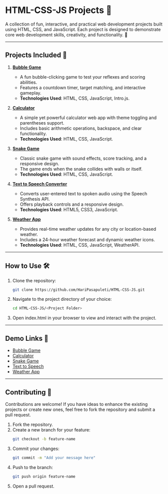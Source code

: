 # HTML-CSS-JS Projects 🌟

A collection of fun, interactive, and practical web development projects built using HTML, CSS, and JavaScript. Each project is designed to demonstrate core web development skills, creativity, and functionality. 🚀

---
## Projects Included 📂

1. [**Bubble Game**](./Bubble%20Game)
   - A fun bubble-clicking game to test your reflexes and scoring abilities.
   - Features a countdown timer, target matching, and interactive gameplay.
   - **Technologies Used**: HTML, CSS, JavaScript, Intro.js.

2. [**Calculator**](./Calculator)
   - A simple yet powerful calculator web app with theme toggling and parentheses support.
   - Includes basic arithmetic operations, backspace, and clear functionality.
   - **Technologies Used**: HTML, CSS, JavaScript.

3. [**Snake Game**](./Snake%20game)
   - Classic snake game with sound effects, score tracking, and a responsive design.
   - The game ends when the snake collides with walls or itself.
   - **Technologies Used**: HTML, CSS, JavaScript.

4. [**Text to Speech Converter**](./Text-to-Speech)
   - Converts user-entered text to spoken audio using the Speech Synthesis API.
   - Offers playback controls and a responsive design.
   - **Technologies Used**: HTML5, CSS3, JavaScript.

5. [**Weather App**](./Weather%20app)
   - Provides real-time weather updates for any city or location-based weather.
   - Includes a 24-hour weather forecast and dynamic weather icons.
   - **Technologies Used**: HTML, CSS, JavaScript, WeatherAPI.

---

## How to Use 🛠️

1. Clone the repository:
   ```bash
   git clone https://github.com/HariPasapuleti/HTML-CSS-JS.git
   ```
2. Navigate to the project directory of your choice:
   ```bash
   cd HTML-CSS-JS/<Project Folder>
   ```
3. Open index.html in your browser to view and interact with the project.

---
## Demo Links 🔗

- [Bubble Game](https://bubble-game2.netlify.app/)
- [Calculator](https://hari-calculator1.netlify.app/)
- [Snake Game](https://snake-game-5.netlify.app/)
- [Text to Speech](https://text-to-speech7.netlify.app/)
- [Weather App](https://weather-forcast7.netlify.app/)

---

## Contributing 🤝

Contributions are welcome! If you have ideas to enhance the existing projects or create new ones, feel free to fork the repository and submit a pull request.

1. Fork the repository.
2. Create a new branch for your feature:
   ```bash
   git checkout -b feature-name
   ```
3. Commit your changes:
   ```bash
   git commit -m "Add your message here"
   ```
4. Push to the branch:
   ```bash
   git push origin feature-name
   ```
5. Open a pull request.
